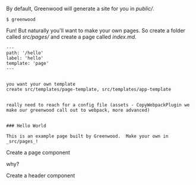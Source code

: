 By default, Greenwood will generate a site for you in _public/_.
```shell
$ greenwood
```

Fun!  But naturally you'll want to make your own pages.  So create a folder called _src/pages/_ and create a page called _index.md_.
```shell
---
path: '/hello'
label: 'hello'
template: 'page'
---


you want your own template
create src/templates/page-template, src/templates/app-template


really need to reach for a config file (assets - CopyWebpackPlugin we make our greenwood call out to webpack, more advanced)


### Hello World

This is an example page built by Greenwood.  Make your own in _src/pages_!
```

Create a page component


why?

Create a header component